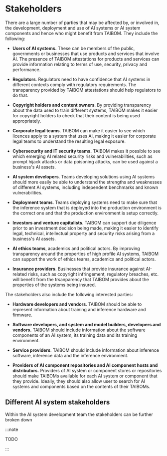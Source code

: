 # Stakeholders

There are a large number of parties that may be affected by, or involved in, the development, deployment and use of AI systems or AI system components and hence who might benefit from TAIBOM. They include the following:

* **Users of AI systems.** These can be members of the public, governments or businesses that use products and services that involve AI. The presence of TAIBOM attestations for products and services can provide information relating to terms of use, security, privacy and performance.

* **Regulators**. Regulators need to have confidence that AI systems in different contexts comply with regulatory requirements. The transparency provided by TAIBOM attestations should help regulators to do that.

* **Copyright holders and content owners**. By providing transparency about the data used to train different systems, TAIBOM makes it easier for copyright holders to check that their content is being used appropriately.

* **Corporate legal teams**. TAIBOM can make it easier to see which licences apply to a system that uses AI, making it easier for corporate legal teams to understand the resulting legal exposure.

* **Cybersecurity and IT security teams.** TAIBOM makes it possible to see which emerging AI related security risks and vulnerabilities, such as prompt hijack attacks or data poisoning attacks, can be used against a business's AI assets.

* **AI system developers**. Teams developing solutions using AI systems should more easily be able to understand the strengths and weaknesses of different AI systems, including independent benchmarks and known vulnerabilities.

* **Deployment teams**. Teams deploying systems need to make sure that the inference system that is deployed into the production environment is the correct one and that the production environment is setup correctly.

* **Investors and venture capitalists**. TAIBOM can support due diligence prior to an investment decision being made, making it easier to identify legal, technical, intellectual property and security risks arising from a business's AI assets.

* **AI ethics teams**, academics and political actors. By improving transparency around the properties of high profile AI systems, TAIBOM can support the work of ethics teams, academics and political actors.

* **Insurance providers**. Businesses that provide insurance against AI-related risks, such as copyright infringement, regulatory breaches, etc. will benefit from the trsanparency that TAIBOM provides about the properties of the systems being insured.

The stakeholders also include the following interested parties:

* **Hardware developers and vendors**. TAIBOM should be able to represent information about training and inference hardware and firmware.

* **Software developers, and system and model builders, developers and vendors.** TAIBOM should include information about the software components of an AI system, its training data and its training environment.

* **Service providers**. TAIBOM should include information about inference software, inference data and the inference environment.

* **Providers of AI component repositories and AI component hosts and distributors.** Providers of AI system or component stores or repositories should make TAIBOMs available for each AI system or component that they provide. Ideally, they should also allow user to search for AI systems and components based on the contents of their TAIBOMs.





## Different AI system stakeholders

Within the AI system development team the stakeholders can be further broken down



:::note

TODO 

:::



